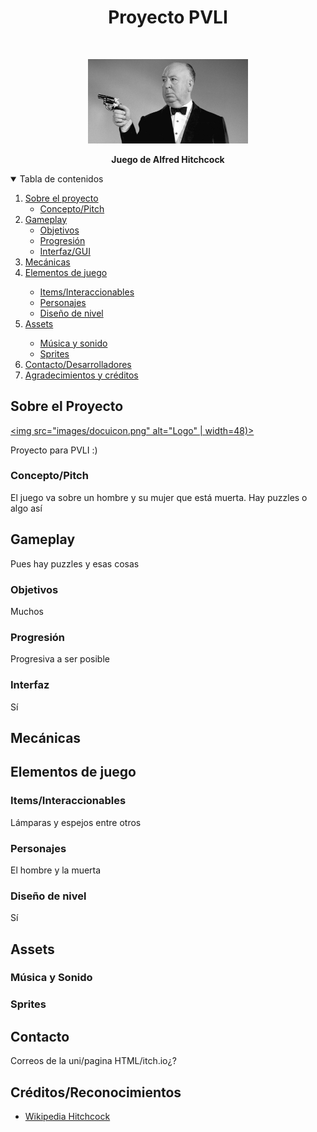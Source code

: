<!--
*** Thanks for checking out the Best-README-Template. If you have a suggestion
*** that would make this better, please fork the repo and create a pull request
*** or simply open an issue with the tag "enhancement".
*** Thanks again! Now go create something AMAZING! :D
-->


<h1 align="center">Proyecto PVLI</h1>
  
<!-- PROJECT LOGO -->
<br />
<p align="center">
  <a href="https://github.com/miriam-m-s/GRUPO4-PVLI">
    <img src="images/hitchcock.jpg" alt="Logo" | width=256)>
  </a>
  <p align="center">
    <b>Juego de Alfred Hitchcock</b>
  </p>
</p>


<!-- TABLE OF CONTENTS -->
<details open="open">
  <summary>Tabla de contenidos</summary>
  <ol>
    <li>
      <a href="#sobre-el-proyecto">Sobre el proyecto</a>
      <ul>
        <li><a href="#Concepto/Pitch">Concepto/Pitch</a></li>
      </ul>
    </li>
    <li>
      <a href="#Gameplay">Gameplay</a>
      <ul>
        <li><a href="#Objetivos">Objetivos</a></li>
        <li><a href="#Progresión">Progresión</a></li>
        <li><a href="#Interfaz">Interfaz/GUI</a></li>
      </ul>
    </li>
    <li><a href="#usage">Mecánicas</a></li>
    <li><a href="#roadmap">Elementos de juego</a></li>
    <ul>
        <li><a href="#prerequisites">Items/Interaccionables</a></li>
        <li><a href="#installation">Personajes</a></li>
        <li><a href="#installation">Diseño de nivel</a></li>
      </ul>
    <li><a href="#contributing">Assets</a></li>
    <ul>
        <li><a href="#prerequisites">Música y sonido</a></li>
        <li><a href="#installation">Sprites</a></li>
      </ul>
    <li><a href="#contact">Contacto/Desarrolladores</a></li>
    <li><a href="#Créditos/Reconocimientos">Agradecimientos y créditos</a></li>
  </ol>
</details>

<!-- Sobre-el-Proyecto -->

## Sobre el Proyecto 
  <a href="https://github.com/miriam-m-s/GRUPO4-PVLI"> <img src="images/docuicon.png" alt="Logo" | width=48)></a>

Proyecto para PVLI :)

### Concepto/Pitch

El juego va sobre un hombre y su mujer que está muerta. Hay puzzles o algo así

<!-- Gameplay -->

## Gameplay

Pues hay puzzles y esas cosas

### Objetivos
Muchos

### Progresión
Progresiva a ser posible

### Interfaz
Sí

<!-- Mecánicas -->
## Mecánicas

<!-- Elementos de Juego -->
## Elementos de juego

### Items/Interaccionables
Lámparas y espejos entre otros

### Personajes
El hombre y la muerta

### Diseño de nivel
Sí

<!-- Créditos/Reconocimientos -->

## Assets

### Música y Sonido

### Sprites

## Contacto
Correos de la uni/pagina HTML/itch.io¿?

<!-- Créditos/Reconocimientos -->

## Créditos/Reconocimientos
* [Wikipedia Hitchcock](https://es.wikipedia.org/wiki/Alfred_Hitchcock)
